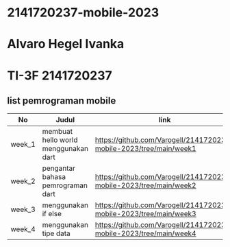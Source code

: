 # 2141720237-mobile-2023
# Alvaro Hegel Ivanka
# TI-3F 2141720237
## list pemrograman mobile
|No|Judul|link|
|--|-----|----|
|week_1|membuat hello world menggunakan dart|https://github.com/Varogell/2141720237-mobile-2023/tree/main/week1| 
|week_2|pengantar bahasa pemrograman dart|https://github.com/Varogell/2141720237-mobile-2023/tree/main/week2|
|week_3|menggunakan if else|https://github.com/Varogell/2141720237-mobile-2023/tree/main/week3|
|week_4|menggunakan tipe data|https://github.com/Varogell/2141720237-mobile-2023/tree/main/week4|
